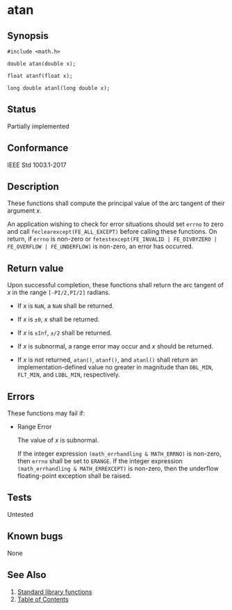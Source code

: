 # atan

## Synopsis

`#include <math.h>`

`double atan(double x);`

`float atanf(float x);`

`long double atanl(long double x);`

## Status

Partially implemented

## Conformance

IEEE Std 1003.1-2017

## Description

These functions shall compute the principal value of the arc tangent of their argument _x_.

An application wishing to check for error situations should set `errno` to zero and call `feclearexcept(FE_ALL_EXCEPT)`
before calling these functions. On return, if `errno` is non-zero or
`fetestexcept(FE_INVALID | FE_DIVBYZERO | FE_OVERFLOW | FE_UNDERFLOW)` is non-zero, an error has occurred.

## Return value

Upon successful completion, these functions shall return the arc tangent of _x_ in the range `[-PI/2,PI/2]` radians.

* If _x_ is `NaN`, a `NaN` shall be returned.

* If _x_ is `±0`, _x_ shall be returned.

* If _x_ is `±Inf`, `±/2` shall be returned.

* If _x_ is subnormal, a range error may occur and _x_ should be returned.

* If _x_ is not returned, `atan()`, `atanf()`, and `atanl()` shall return an implementation-defined value no greater in
magnitude than `DBL_MIN`, `FLT_MIN`, and `LDBL_MIN`, respectively.

## Errors

These functions may fail if:

* Range Error

  The value of _x_ is subnormal.

  If the integer expression `(math_errhandling & MATH_ERRNO)` is non-zero, then `errno` shall be set to `ERANGE`. If the
  integer expression `(math_errhandling & MATH_ERREXCEPT)` is non-zero, then the underflow floating-point
  exception shall be raised.

## Tests

Untested

## Known bugs

None

## See Also

1. [Standard library functions](../index.md)
2. [Table of Contents](../../../index.md)
